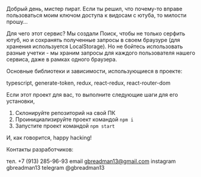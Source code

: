 Добрый день, мистер пират.
Если ты решил, что почему-то вправе пользоваться моим ключом доступа к видосам с ютуба, то милости прошу...

Для чего этот сервис?
Мы создали Поиск, чтобы не только серфить ютуб, но и сохранять полученные запросы в своем браузуре (для хранения используется LocalStorage).
Но не бойтесь использовать разные учетки - мы храним запросы для каждого пользователя нашего сервиса, даже в рамках одного браузера.

Основные библиотеки и зависимости, использующиеся в проекте:

typescript, generate-token, redux, react-redux, react-router-dom

Если этот проект для вас, то выполните следующие шаги для его установки,

1. Склонируйте репозиторий на свой ПК
2. Проинициализируйте проект командой `npm i`
3. Запустите проект командой `npm start`

И, как говорится, happy hacking!

Контакты разработчиков:

тел. +7 (913) 285-96-93
email gbreadman13@gmail.com
instagram gbreadman13
telegram @gbreadman13
